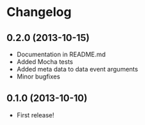# Changelog

## 0.2.0 (2013-10-15)

- Documentation in README.md
- Added Mocha tests
- Added meta data to data event arguments
- Minor bugfixes

## 0.1.0 (2013-10-10)

- First release!
